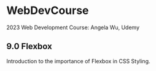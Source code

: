 # WebDevCourse
2023 Web Development Course: Angela Wu, Udemy

## 9.0 Flexbox
Introduction to the importance of Flexbox in CSS Styling.
